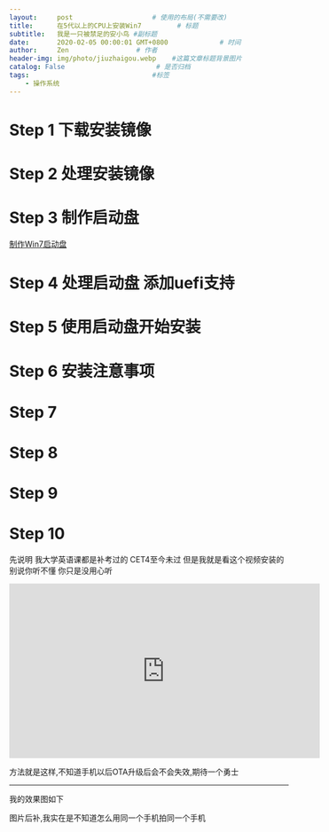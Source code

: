 ```yaml
---
layout:     post                    # 使用的布局(不需要改)
title:      在5代以上的CPU上安装Win7         # 标题
subtitle:   我是一只被禁足的安小鸟 #副标题
date:       2020-02-05 00:00:01 GMT+0800             # 时间
author:     Zen                 # 作者
header-img: img/photo/jiuzhaigou.webp    #这篇文章标题背景图片
catalog: False                       # 是否归档
tags:                               #标签
    - 操作系统
---
```



# Step 1 下载安装镜像

# Step 2 处理安装镜像

# Step 3 制作启动盘
[制作Win7启动盘](https://zhangyiming748.github.io/2019/05/16/make_a_bootable_usb_disk/)
# Step 4 处理启动盘 添加uefi支持

# Step 5 使用启动盘开始安装

# Step 6 安装注意事项

# Step 7

# Step 8

# Step 9

# Step 10










先说明
我大学英语课都是补考过的
CET4至今未过
但是我就是看这个视频安装的
别说你听不懂
你只是没用心听

<iframe width="560" height="315" src="https://www.youtube.com/embed/8cWEUQmBi04" frameborder="0" allow="accelerometer; autoplay; encrypted-media; gyroscope; picture-in-picture" allowfullscreen></iframe>

方法就是这样,不知道手机以后OTA升级后会不会失效,期待一个勇士

----

我的效果图如下

图片后补,我实在是不知道怎么用同一个手机拍同一个手机
